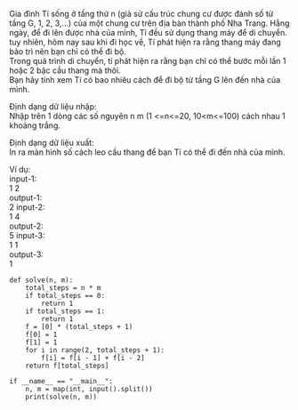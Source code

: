 Gia đình Tí sống ở tầng thứ n (giả sử cấu trúc chung cư được đánh số từ tầng G, 1, 2, 3,...) của một chung cư trên địa bàn thành phố Nha Trang. 
Hằng ngày, để đi lên được nhà của mình, Tí đều sử dụng thang máy để di chuyển. tuy nhiên, hôm nay sau khi đi học về, Tí phát hiện ra rằng thang máy đang bảo trì nên bạn chỉ có thể đi bộ.  
Trong quá trình di chuyển, tí phát hiện ra rằng bạn chỉ có thể bước mỗi lần 1 hoặc 2 bậc cầu thang mà thôi.  
Bạn hãy tính xem Tí có bao nhiêu cách để đi bộ từ tầng G lên đến nhà của mình.  

Định dạng dữ liệu nhập:  
Nhập trên 1 dòng các số nguyên n m (1 <=n<=20, 10<m<=100) cách nhau 1 khoảng trắng.  

Định dạng dữ liệu xuất:  
In ra màn hình số cách leo cầu thang để bạn Tí có thể đi đến nhà của mình.  

Ví dụ:  
input-1:  
1 2  
output-1:  
2
input-2:  
1 4  
output-2:  
5
input-3:  
1 1  
output-3:  
1

```
def solve(n, m):
    total_steps = n * m
    if total_steps == 0:
        return 1
    if total_steps == 1:
        return 1
    f = [0] * (total_steps + 1)
    f[0] = 1
    f[1] = 1
    for i in range(2, total_steps + 1):
        f[i] = f[i - 1] + f[i - 2]
    return f[total_steps]

if __name__ == "__main__":
    n, m = map(int, input().split())
    print(solve(n, m))
```
